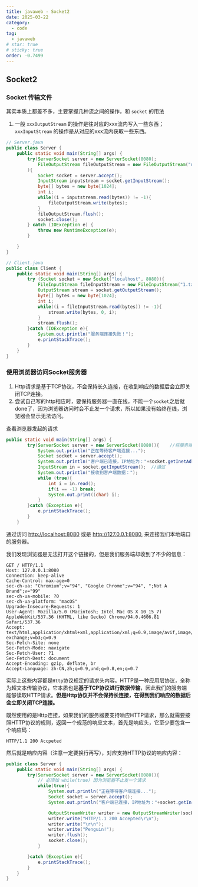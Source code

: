 ```yaml
---
title: javaweb - Socket2
date: 2025-03-22
category:
  - code
tag:
  - javaweb
# star: true
# sticky: true
order: -0.7499
---
```


## Socket2

### Socket 传输文件

其实本质上都差不多，主要掌握几种流之间的操作，和 `socket` 的用法

1. 一般 `xxxOutputStream` 的操作是往对应的xxx流内写入一些东西；`xxxInputStream` 的操作是从对应的xxx流内获取一些东西。

```java
// Server.java
public class Server {
    public static void main(String[] args) {
        try(ServerSocket server = new ServerSocket(8080);
            FileOutputStream fileOutputStream = new FileOutputStream("net/data.txt");
        ){
            Socket socket = server.accept();
            InputStream inputstream = socket.getInputStream();
            byte[] bytes = new byte[1024];
            int i;
            while((i = inputstream.read(bytes)) != -1){
                fileOutputStream.write(bytes);
            }
            fileOutputStream.flush();
            socket.close();
        } catch (IOException e) {
            throw new RuntimeException(e);
        }

    }
}
```

```java
// Client.java
public class Client {
    public static void main(String[] args) {
        try (Socket socket = new Socket("localhost", 8080)){
            FileInputStream fileInputStream = new FileInputStream("1.txt");
            OutputStream stream = socket.getOutputStream();
            byte[] bytes = new byte[1024];
            int i;
            while((i = fileInputStream.read(bytes)) != -1){
                stream.write(bytes, 0, i);
            }
            stream.flush();
        }catch (IOException e){
            System.out.println("服务端连接失败！");
            e.printStackTrace();
        }
    }
}
```

### 使用浏览器访问Socket服务器

1. Http请求是基于TCP协议，不会保持长久连接，在收到响应的数据后会立即关闭TCP连接。
2. 尝试自己写的http相应时，要保持服务器一直在线，不能一个`socket`之后就done了，因为浏览器访问时会不止发一个请求，所以如果没有始终在线，浏览器会显示无法访问。

查看浏览器发起的请求

```java
public static void main(String[] args) {
        try(ServerSocket server = new ServerSocket(8080)){    //将服务端创建在端口8080上
            System.out.println("正在等待客户端连接...");
            Socket socket = server.accept();
            System.out.println("客户端已连接，IP地址为："+socket.getInetAddress().getHostAddress());
            InputStream in = socket.getInputStream();  //通过
            System.out.println("接收到客户端数据：");
            while (true){
                int i = in.read();
                if(i == -1) break;
                System.out.print((char) i);
            }
        }catch (Exception e){
            e.printStackTrace();
        }
    }
```

通过访问 <http://localhost:8080> 或是 <http://127.0.0.1:8080>, 来连接我们本地端口的服务器。

我们发现浏览器是无法打开这个链接的，但是我们服务端却收到了不少的信息：

```http
GET / HTTP/1.1
Host: 127.0.0.1:8080
Connection: keep-alive
Cache-Control: max-age=0
sec-ch-ua: "Chromium";v="94", "Google Chrome";v="94", ";Not A Brand";v="99"
sec-ch-ua-mobile: ?0
sec-ch-ua-platform: "macOS"
Upgrade-Insecure-Requests: 1
User-Agent: Mozilla/5.0 (Macintosh; Intel Mac OS X 10_15_7) AppleWebKit/537.36 (KHTML, like Gecko) Chrome/94.0.4606.81 Safari/537.36
Accept: text/html,application/xhtml+xml,application/xml;q=0.9,image/avif,image/webp,image/apng,*/*;q=0.8,application/signed-exchange;v=b3;q=0.9
Sec-Fetch-Site: none
Sec-Fetch-Mode: navigate
Sec-Fetch-User: ?1
Sec-Fetch-Dest: document
Accept-Encoding: gzip, deflate, br
Accept-Language: zh-CN,zh;q=0.9,und;q=0.8,en;q=0.7
```

实际上这些内容都是`Http`协议规定的请求头内容。HTTP是一种应用层协议，全称为超文本传输协议，它本质也是**基于TCP协议进行数据传输**，因此我们的服务端能够读取HTTP请求。**但是Http协议并不会保持长连接，在得到我们响应的数据后会立即关闭TCP连接。**

既然使用的是Http连接，如果我们的服务器要支持响应HTTP请求，那么就需要按照HTTP协议的规则，返回一个规范的响应文本，首先是响应头，它至少要包含一个响应码：

```http
HTTP/1.1 200 Accpeted
```

然后就是响应内容（注意一定要换行再写），对应支持HTTP协议的响应内容：

```java
public class Server {
    public static void main(String[] args) {
        try(ServerSocket server = new ServerSocket(8080)){
            // 必须加 while(true) 因为浏览器不止发一个请求
            while(true){
                System.out.println("正在等待客户端连接...");
                Socket socket = server.accept();
                System.out.println("客户端已连接，IP地址为："+socket.getInetAddress().getHostAddress());

                OutputStreamWriter writer = new OutputStreamWriter(socket.getOutputStream());
                writer.write("HTTP/1.1 200 Accepted\r\n");
                writer.write("\r\n");
                writer.write("Penguin!");
                writer.flush();
                socket.close();
            }

        }catch (Exception e){
            e.printStackTrace();
        }
    }
}
```